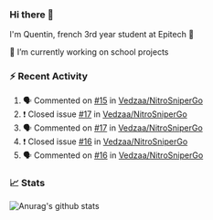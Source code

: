### Hi there 👋

I'm Quentin, french 3rd year student at Epitech :raised_hands: 

🔭 I’m currently working on school projects

### :zap: Recent Activity

<!--START_SECTION:activity-->
1. 🗣 Commented on [#15](https://github.com//Vedzaa/NitroSniperGo/issues/15) in [Vedzaa/NitroSniperGo](https://github.com//Vedzaa/NitroSniperGo)
2. ❗️ Closed issue [#17](https://github.com//Vedzaa/NitroSniperGo/issues/17) in [Vedzaa/NitroSniperGo](https://github.com//Vedzaa/NitroSniperGo)
3. 🗣 Commented on [#17](https://github.com//Vedzaa/NitroSniperGo/issues/17) in [Vedzaa/NitroSniperGo](https://github.com//Vedzaa/NitroSniperGo)
4. ❗️ Closed issue [#16](https://github.com//Vedzaa/NitroSniperGo/issues/16) in [Vedzaa/NitroSniperGo](https://github.com//Vedzaa/NitroSniperGo)
5. 🗣 Commented on [#16](https://github.com//Vedzaa/NitroSniperGo/issues/16) in [Vedzaa/NitroSniperGo](https://github.com//Vedzaa/NitroSniperGo)
<!--END_SECTION:activity-->


### 📈 Stats

![Anurag's github stats](https://github-readme-stats.vercel.app/api?username=vedzaa&show_icons=false&theme=dark)
